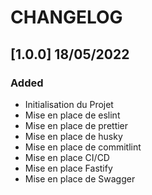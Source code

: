 # CHANGELOG

## [1.0.0] 18/05/2022

### Added

- Initialisation du Projet
- Mise en place de eslint
- Mise en place de prettier
- Mise en place de husky
- Mise en place de commitlint
- Mise en place CI/CD
- Mise en place Fastify
- Mise en place de Swagger
